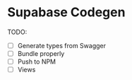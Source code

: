 # Supabase Codegen

TODO:

- [ ] Generate types from Swagger
- [ ] Bundle properly
- [ ] Push to NPM
- [ ] Views